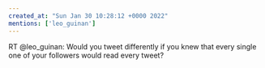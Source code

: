 ```yaml
---
created_at: "Sun Jan 30 10:28:12 +0000 2022"
mentions: ['leo_guinan']
---
```


RT @leo_guinan: Would you tweet differently if you knew that every single one of your followers would read every tweet?